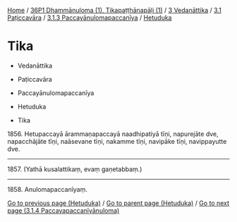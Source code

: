 
[Home](/) / [36P1 Dhammānuloma (1), Tikapaṭṭhānapāḷi (1)](../../../...md) / [3 Vedanāttika](../../...md) / [3.1 Paṭiccavāra](../...md) / [3.1.3 Paccayānulomapaccanīya](...md) / [Hetuduka](../36P1/3/3.1/3.1.3/Hetuduka.md)

# Tika

* Vedanāttika

* Paṭiccavāra

* Paccayānulomapaccanīya

* Hetuduka

* Tika

1856\. Hetupaccayā ārammaṇapaccayā naadhipatiyā tīṇi, napurejāte dve, napacchājāte tīṇi, naāsevane tīṇi, nakamme tīṇi, navipāke tīṇi, navippayutte dve.

---

1857\. (Yathā kusalattikaṃ, evaṃ gaṇetabbaṃ.)



---

1858\. Anulomapaccanīyaṃ.



[Go to previous page (Hetuduka)](../36P1/3/3.1/3.1.3/Hetuduka.md) / [Go to parent page (Hetuduka)](../36P1/3/3.1/3.1.3/Hetuduka.md) / [Go to next page (3.1.4 Paccayapaccanīyānuloma)](../../3.1.4.md)


